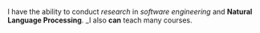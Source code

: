 I have the ability to conduct *research* in _software engineering_ and __Natural Language Processing__. _I also **can** teach many courses.

